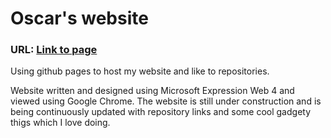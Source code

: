 # Oscar's website
### URL: <a href="oscartrott.github.io">Link to page</a>

Using github pages to host my website and like to repositories.

Website written and designed using Microsoft Expression Web 4 and viewed using Google Chrome. The website is still under construction and is being continuously updated with repository links and some cool gadgety thigs which I love doing.
